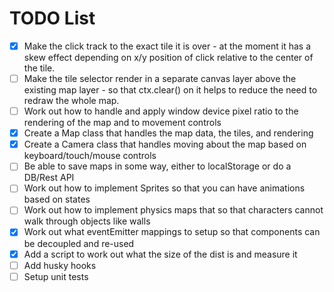 # TODO List

- [x] Make the click track to the exact tile it is over - at the moment it has a skew effect depending on x/y position of click relative to the center of the tile.
- [ ] Make the tile selector render in a separate canvas layer above the existing map layer - so that ctx.clear() on it helps to reduce the need to redraw the whole map.
- [ ] Work out how to handle and apply window device pixel ratio to the rendering of the map and to movement controls
- [x] Create a Map class that handles the map data, the tiles, and rendering
- [x] Create a Camera class that handles moving about the map based on keyboard/touch/mouse controls
- [ ] Be able to save maps in some way, either to localStorage or do a DB/Rest API
- [ ] Work out how to implement Sprites so that you can have animations based on states
- [ ] Work out how to implement physics maps that so that characters cannot walk through objects like walls
- [x] Work out what eventEmitter mappings to setup so that components can be decoupled and re-used
- [x] Add a script to work out what the size of the dist is and measure it
- [ ] Add husky hooks
- [ ] Setup unit tests